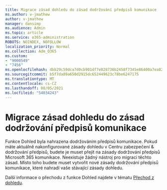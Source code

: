```yaml
---
title: Migrace zásad dohledu do zásad dodržování předpisů komunikace
ms.author: v-jmathew
author: v-jmathew
manager: dansimp
ms.audience: Admin
ms.topic: article
ms.service: o365-administration
ROBOTS: NOINDEX, NOFOLLOW
localization_priority: Normal
ms.collection: Adm_O365
ms.custom:
- "9000549"
- "7456"
ms.openlocfilehash: dbb29c59dca7d0cb901df7e828736b2458f7345e86400a7ea823cf654cd0891e
ms.sourcegitcommit: b5f7da89a650d2915dc652449623c78be6247175
ms.translationtype: MT
ms.contentlocale: cs-CZ
ms.lasthandoff: 08/05/2021
ms.locfileid: "54034243"
---
```

# <a name="migrate-supervision-policies-to-communication-compliance-policies"></a>Migrace zásad dohledu do zásad dodržování předpisů komunikace

Funkce Dohled byla nahrazena dodržováním předpisů komunikace. Pokud máte aktuálně nakonfigurované zásady dohledu v Centru zabezpečení & dodržování předpisů, budete je muset přejít na zásady dodržování předpisů Microsoft 365 komunikace. Neexistuje žádný nástroj pro migraci těchto zásad. Místo toho budete muset vytvořit nové zásady dodržování předpisů komunikace, které nahradí vaše stávající zásady dohledu.

Další informace o přechodu z funkce Dohled najdete v tématu [Přechod z dohledu](https://go.microsoft.com/fwlink/?linkid=2128750).
